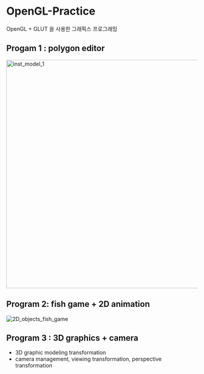 # OpenGL-Practice
OpenGL + GLUT 을 사용한 그래픽스 프로그래밍

## Progam 1 : polygon editor

<img width="600" alt="inst_model_1" src="https://user-images.githubusercontent.com/57395765/168728011-39f35e82-a3d7-434d-8c57-2121548e9274.gif">

## Program 2: fish game + 2D animation

![2D_objects_fish_game](https://user-images.githubusercontent.com/57395765/165889640-d76eabae-8f86-4900-a628-13ded617e192.gif)

## Program 3 : 3D graphics + camera
- 3D graphic modeling transformation
- camera management, viewing transformation, perspective transformation
